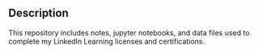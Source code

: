 ## Description
This repository includes notes, jupyter notebooks, and data files used to complete my LinkedIn Learning licenses and certifications. 
